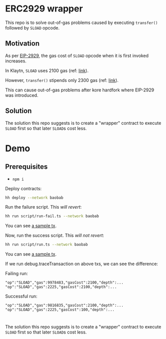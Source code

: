# ERC2929 wrapper

This repo is to solve out-of-gas problems caused by executing `transfer()` followed by `SLOAD` opcode.

## Motivation

As per [EIP-2929](https://eips.ethereum.org/EIPS/eip-2929), the gas cost of `SLOAD` opcode when it is first invoked increases.

In Klaytn, `SLOAD` uses 2100 gas (ref: [link](https://github.com/klaytn/klaytn/blob/357b136dc832be81800e0f75f2e9d600938c66f5/params/protocol_params.go#L56)).

However, `transfer()` stipends only 2300 gas (ref: [link](https://consensys.net/diligence/blog/2019/09/stop-using-soliditys-transfer-now/)).

This can cause out-of-gas problems after kore hardfork where EIP-2929 was introduced.

## Solution

The solution this repo suggests is to create a "wrapper" contract to execute `SLOAD` first so that later `SLOAD`s cost less.

# Demo

## Prerequisites

- `npm i`

Deploy contracts:

```bash
hh deploy --network baobab
```

Run the failure script. This _will revert_:

```bash
hh run script/run-fail.ts --network baobab
```

You can see [a sample tx](https://baobab.scope.klaytn.com/tx/0xc51b18d73a448ed80c6f0fdad9e38afcb3c5383e92cd1df90da1d9ab20e64aa5?tabId=internalTx).

Now, run the success script. This _will not revert_:

```bash
hh run script/run.ts --network baobab
```

You can see [a sample tx](https://baobab.scope.klaytn.com/tx/0x985e26d9bbbe5dd3ed55b6c7e0b4e7eb50b939ce3cdae8a47c418190a0356f1f?tabId=internalTx).

If we run debug.traceTransaction on above txs, we can see the difference:

Failing run:

```
"op":"SLOAD","gas":9978483,"gasCost":2100,"depth":...
"op":"SLOAD","gas":2225,"gasCost":2100,"depth":...
```

Successful run:

```
"op":"SLOAD","gas":9816835,"gasCost":2100,"depth":...
"op":"SLOAD","gas":2225,"gasCost":100,"depth":...
```

#

The solution this repo suggests is to create a "wrapper" contract to execute `SLOAD` first so that later `SLOAD`s cost less.
